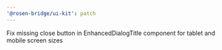 ```yaml
---
'@rosen-bridge/ui-kit': patch
---
```


Fix missing close button in EnhancedDialogTitle component for tablet and mobile screen sizes
